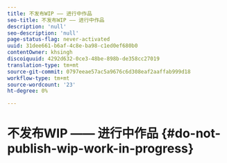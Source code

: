 ```yaml
---
title: 不发布WIP —— 进行中作品
seo-title: 不发布WIP —— 进行中作品
description: 'null'
seo-description: 'null'
page-status-flag: never-activated
uuid: 31dee661-b6af-4c8e-ba98-c1ed0ef680b0
contentOwner: khsingh
discoiquuid: 4292d632-0ce3-48be-898b-de358cc27019
translation-type: tm+mt
source-git-commit: 0797eeae57ac5a9676c6d308eaf2aaffab999d18
workflow-type: tm+mt
source-wordcount: '23'
ht-degree: 0%

---
```



# 不发布WIP —— 进行中作品 {#do-not-publish-wip-work-in-progress}

